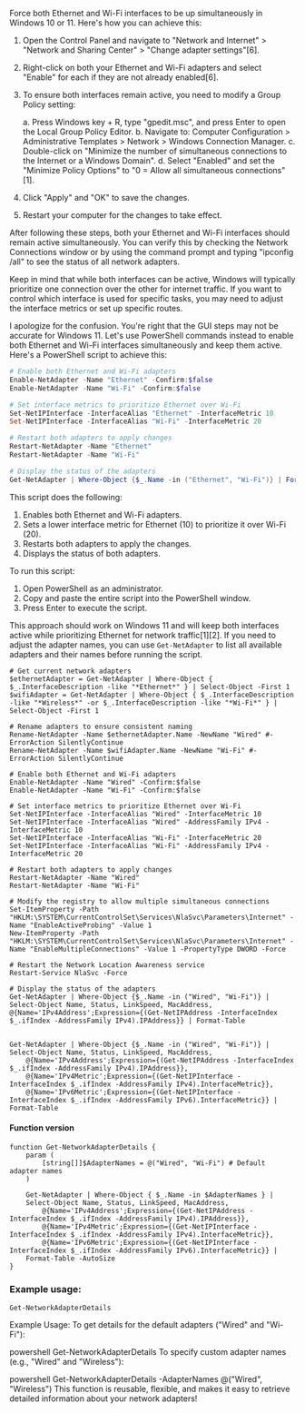 Force both Ethernet and Wi-Fi interfaces to be up simultaneously in Windows 10 or 11. Here's how you can achieve this:

1. Open the Control Panel and navigate to "Network and Internet" > "Network and Sharing Center" > "Change adapter settings"[6].

2. Right-click on both your Ethernet and Wi-Fi adapters and select "Enable" for each if they are not already enabled[6].

3. To ensure both interfaces remain active, you need to modify a Group Policy setting:

   a. Press Windows key + R, type "gpedit.msc", and press Enter to open the Local Group Policy Editor.
   b. Navigate to: Computer Configuration > Administrative Templates > Network > Windows Connection Manager.
   c. Double-click on "Minimize the number of simultaneous connections to the Internet or a Windows Domain".
   d. Select "Enabled" and set the "Minimize Policy Options" to "0 = Allow all simultaneous connections"[1].

4. Click "Apply" and "OK" to save the changes.

5. Restart your computer for the changes to take effect.

After following these steps, both your Ethernet and Wi-Fi interfaces should remain active simultaneously. You can verify this by checking the Network Connections window or by using the command prompt and typing "ipconfig /all" to see the status of all network adapters.

Keep in mind that while both interfaces can be active, Windows will typically prioritize one connection over the other for internet traffic. If you want to control which interface is used for specific tasks, you may need to adjust the interface metrics or set up specific routes.


I apologize for the confusion. You're right that the GUI steps may not be accurate for Windows 11. Let's use PowerShell commands instead to enable both Ethernet and Wi-Fi interfaces simultaneously and keep them active. Here's a PowerShell script to achieve this:

```powershell
# Enable both Ethernet and Wi-Fi adapters
Enable-NetAdapter -Name "Ethernet" -Confirm:$false
Enable-NetAdapter -Name "Wi-Fi" -Confirm:$false

# Set interface metrics to prioritize Ethernet over Wi-Fi
Set-NetIPInterface -InterfaceAlias "Ethernet" -InterfaceMetric 10
Set-NetIPInterface -InterfaceAlias "Wi-Fi" -InterfaceMetric 20

# Restart both adapters to apply changes
Restart-NetAdapter -Name "Ethernet"
Restart-NetAdapter -Name "Wi-Fi"

# Display the status of the adapters
Get-NetAdapter | Where-Object {$_.Name -in ("Ethernet", "Wi-Fi")} | Format-Table Name, Status, LinkSpeed
```

This script does the following:

1. Enables both Ethernet and Wi-Fi adapters.
2. Sets a lower interface metric for Ethernet (10) to prioritize it over Wi-Fi (20).
3. Restarts both adapters to apply the changes.
4. Displays the status of both adapters.

To run this script:

1. Open PowerShell as an administrator.
2. Copy and paste the entire script into the PowerShell window.
3. Press Enter to execute the script.

This approach should work on Windows 11 and will keep both interfaces active while prioritizing Ethernet for network traffic[1][2]. If you need to adjust the adapter names, you can use `Get-NetAdapter` to list all available adapters and their names before running the script.



````
# Get current network adapters
$ethernetAdapter = Get-NetAdapter | Where-Object { $_.InterfaceDescription -like "*Ethernet*" } | Select-Object -First 1
$wifiAdapter = Get-NetAdapter | Where-Object { $_.InterfaceDescription -like "*Wireless*" -or $_.InterfaceDescription -like "*Wi-Fi*" } | Select-Object -First 1

# Rename adapters to ensure consistent naming
Rename-NetAdapter -Name $ethernetAdapter.Name -NewName "Wired" #-ErrorAction SilentlyContinue
Rename-NetAdapter -Name $wifiAdapter.Name -NewName "Wi-Fi" #-ErrorAction SilentlyContinue

# Enable both Ethernet and Wi-Fi adapters
Enable-NetAdapter -Name "Wired" -Confirm:$false
Enable-NetAdapter -Name "Wi-Fi" -Confirm:$false

# Set interface metrics to prioritize Ethernet over Wi-Fi
Set-NetIPInterface -InterfaceAlias "Wired" -InterfaceMetric 10
Set-NetIPInterface -InterfaceAlias "Wired" -AddressFamily IPv4 -InterfaceMetric 10
Set-NetIPInterface -InterfaceAlias "Wi-Fi" -InterfaceMetric 20
Set-NetIPInterface -InterfaceAlias "Wi-Fi" -AddressFamily IPv4 -InterfaceMetric 20

# Restart both adapters to apply changes
Restart-NetAdapter -Name "Wired"
Restart-NetAdapter -Name "Wi-Fi"

# Modify the registry to allow multiple simultaneous connections
Set-ItemProperty -Path "HKLM:\SYSTEM\CurrentControlSet\Services\NlaSvc\Parameters\Internet" -Name "EnableActiveProbing" -Value 1
New-ItemProperty -Path "HKLM:\SYSTEM\CurrentControlSet\Services\NlaSvc\Parameters\Internet" -Name "EnableMultipleConnections" -Value 1 -PropertyType DWORD -Force

# Restart the Network Location Awareness service
Restart-Service NlaSvc -Force

# Display the status of the adapters
Get-NetAdapter | Where-Object {$_.Name -in ("Wired", "Wi-Fi")} | Select-Object Name, Status, LinkSpeed, MacAddress, @{Name='IPv4Address';Expression={(Get-NetIPAddress -InterfaceIndex $_.ifIndex -AddressFamily IPv4).IPAddress}} | Format-Table


Get-NetAdapter | Where-Object {$_.Name -in ("Wired", "Wi-Fi")} | 
Select-Object Name, Status, LinkSpeed, MacAddress, 
    @{Name='IPv4Address';Expression={(Get-NetIPAddress -InterfaceIndex $_.ifIndex -AddressFamily IPv4).IPAddress}},
    @{Name='IPv4Metric';Expression={(Get-NetIPInterface -InterfaceIndex $_.ifIndex -AddressFamily IPv4).InterfaceMetric}},
    @{Name='IPv6Metric';Expression={(Get-NetIPInterface -InterfaceIndex $_.ifIndex -AddressFamily IPv6).InterfaceMetric}} | 
Format-Table

````
#### Function version
````
function Get-NetworkAdapterDetails {
    param (
        [string[]]$AdapterNames = @("Wired", "Wi-Fi") # Default adapter names
    )

    Get-NetAdapter | Where-Object { $_.Name -in $AdapterNames } | 
    Select-Object Name, Status, LinkSpeed, MacAddress, 
        @{Name='IPv4Address';Expression={(Get-NetIPAddress -InterfaceIndex $_.ifIndex -AddressFamily IPv4).IPAddress}},
        @{Name='IPv4Metric';Expression={(Get-NetIPInterface -InterfaceIndex $_.ifIndex -AddressFamily IPv4).InterfaceMetric}},
        @{Name='IPv6Metric';Expression={(Get-NetIPInterface -InterfaceIndex $_.ifIndex -AddressFamily IPv6).InterfaceMetric}} | 
    Format-Table -AutoSize
}
````
### Example usage:

````
Get-NetworkAdapterDetails
````

Example Usage:
To get details for the default adapters ("Wired" and "Wi-Fi"):

powershell
Get-NetworkAdapterDetails
To specify custom adapter names (e.g., "Wired" and "Wireless"):

powershell
Get-NetworkAdapterDetails -AdapterNames @("Wired", "Wireless")
This function is reusable, flexible, and makes it easy to retrieve detailed information about your network adapters!
